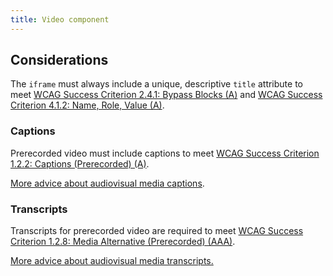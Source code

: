 ```yaml
---
title: Video component
---
```

Considerations
--------------

The `iframe` must always include a unique, descriptive `title` attribute to meet [WCAG Success Criterion 2.4.1: Bypass Blocks (A)](https://www.w3.org/WAI/WCAG21/Understanding/bypass-blocks.html) and [WCAG Success Criterion 4.1.2: Name, Role, Value (A)](https://www.w3.org/WAI/WCAG21/Understanding/name-role-value.html).

### Captions

Prerecorded video must include captions to meet [WCAG Success Criterion 1.2.2: Captions (Prerecorded) (A)](https://www.w3.org/WAI/WCAG21/Understanding/captions-prerecorded.html).

[More advice about audiovisual media captions](https://www.w3.org/WAI/media/av/captions/).

### Transcripts

Transcripts for prerecorded video are required to meet [WCAG Success Criterion 1.2.8: Media Alternative (Prerecorded) (AAA)](https://www.w3.org/WAI/WCAG21/Understanding/media-alternative-prerecorded.html).

[More advice about audiovisual media transcripts.](https://www.w3.org/WAI/media/av/transcripts/)